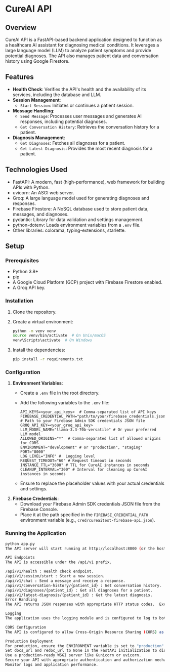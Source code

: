 # CureAI API

## Overview

CureAI API is a FastAPI-based backend application designed to function as a healthcare AI assistant for diagnosing medical conditions. It leverages a large language model (LLM) to analyze patient symptoms and provide potential diagnoses. The API also manages patient data and conversation history using Google Firestore.

## Features

* **Health Check**: Verifies the API's health and the availability of its services, including the database and LLM.
* **Session Management**:
    * `Start Session`:  Initiates or continues a patient session.
* **Message Handling**:
    * `Send Message`:  Processes user messages and generates AI responses, including potential diagnoses.
    * `Get Conversation History`: Retrieves the conversation history for a patient.
* **Diagnosis Management**:
    * `Get Diagnoses`: Fetches all diagnoses for a patient.
    * `Get Latest Diagnosis`:  Provides the most recent diagnosis for a patient.

## Technologies Used

* FastAPI:  A modern, fast (high-performance), web framework for building APIs with Python.
* uvicorn:  An ASGI web server.
* Groq:  A large language model used for generating diagnoses and responses.
* Firebase Firestore:  A NoSQL database used to store patient data, messages, and diagnoses.
* pydantic:  Library for data validation and settings management.
* python-dotenv:  Loads environment variables from a `.env` file.
* Other libraries:  colorama, typing-extensions, starlette.

## Setup

### Prerequisites

* Python 3.8+
* pip
* A Google Cloud Platform (GCP) project with Firebase Firestore enabled.
* A Groq API key.

### Installation

1.  Clone the repository.
2.  Create a virtual environment:

    ```bash
    python -m venv venv
    source venv/bin/activate  # On Unix/macOS
    venv\Scripts\activate  # On Windows
    ```
3.  Install the dependencies:

    ```bash
    pip install -r requirements.txt
    ```

### Configuration

1.  **Environment Variables**:
    * Create a `.env` file in the root directory.
    * Add the following variables to the `.env` file:

        ```
        API_KEYS=<your_api_keys>  # Comma-separated list of API keys
        FIREBASE_CREDENTIAL_PATH="path/to/your/firebase_credentials.json" # Path to your Firebase Admin SDK credentials JSON file
        GROQ_API_KEY=<your_groq_api_key>
        LLM_MODEL_NAME="llama-3.3-70b-versatile" # Or your preferred LLM model
        ALLOWED_ORIGINS="*"  # Comma-separated list of allowed origins for CORS
        ENVIRONMENT="development" # or "production", "staging"
        PORT="8000"
        LOG_LEVEL="INFO" #  Logging level
        REQUEST_TIMEOUT="60" # Request timeout in seconds
        INSTANCE_TTL="3600" # TTL for CureAI instances in seconds
        CLEANUP_INTERVAL="300" # Interval for cleaning up CureAI instances in seconds
        ```
    * Ensure to replace the placeholder values with your actual credentials and settings.
2.  **Firebase Credentials**:
    * Download your Firebase Admin SDK credentials JSON file from the Firebase Console.
    * Place it at the path specified in the `FIREBASE_CREDENTIAL_PATH` environment variable (e.g., `cred/cureaitest-firebase-api.json`).

### Running the Application

```bash
python app.py
The API server will start running at http://localhost:8000 (or the host/port specified in your .env file).

API Endpoints
The API is accessible under the /api/v1 prefix.

/api/v1/health : Health check endpoint.
/api/v1/session/start : Start a new session.
/api/v1/chat : Send a message and receive a response.
/api/v1/conversation-history/{patient_id} : Get conversation history.
/api/v1/diagnoses/{patient_id} : Get all diagnoses for a patient.
/api/v1/latest-diagnosis/{patient_id} : Get the latest diagnosis.
Error Handling
The API returns JSON responses with appropriate HTTP status codes.  Exceptions are defined in src/core/exceptions.py. Error responses include a detail message and an optional error_code.

Logging
The application uses the logging module and is configured to log to both the console and a file (logs/cureai_api.log). The log level can be set using the LOG_LEVEL environment variable.

CORS Configuration
The API is configured to allow Cross-Origin Resource Sharing (CORS) as specified by the ALLOWED_ORIGINS environment variable in the .env file.

Production Deployment
For production, ensure the ENVIRONMENT variable is set to "production".
Set docs_url and redoc_url to None in the FastAPI initialization to disable documentation endpoints in production.
Use a production-ready WSGI server like Gunicorn or uvicorn.
Secure your API with appropriate authentication and authorization mechanisms (API keys are used in this project, but consider more robust methods like OAuth 2.0 for production).
Monitor logs and application performance.